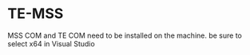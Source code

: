 # TE-MSS
MSS COM and TE COM need to be installed on the machine.
be sure to select x64 in Visual Studio
